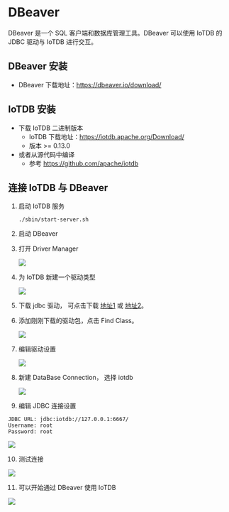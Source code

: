 <!--

    Licensed to the Apache Software Foundation (ASF) under one
    or more contributor license agreements.  See the NOTICE file
    distributed with this work for additional information
    regarding copyright ownership.  The ASF licenses this file
    to you under the Apache License, Version 2.0 (the
    "License"); you may not use this file except in compliance
    with the License.  You may obtain a copy of the License at
    
        http://www.apache.org/licenses/LICENSE-2.0
    
    Unless required by applicable law or agreed to in writing,
    software distributed under the License is distributed on an
    "AS IS" BASIS, WITHOUT WARRANTIES OR CONDITIONS OF ANY
    KIND, either express or implied.  See the License for the
    specific language governing permissions and limitations
    under the License.

-->

# DBeaver

DBeaver 是一个 SQL 客户端和数据库管理工具。DBeaver 可以使用 IoTDB 的 JDBC 驱动与 IoTDB 进行交互。

## DBeaver 安装

* DBeaver 下载地址：https://dbeaver.io/download/

## IoTDB 安装

* 下载 IoTDB 二进制版本
  * IoTDB 下载地址：https://iotdb.apache.org/Download/
  * 版本 >= 0.13.0
* 或者从源代码中编译
  * 参考 https://github.com/apache/iotdb

## 连接 IoTDB 与 DBeaver

1. 启动 IoTDB 服务

   ```shell
   ./sbin/start-server.sh
   ```
2. 启动 DBeaver

3. 打开 Driver Manager

   ![](https://alioss.timecho.com/docs/img/UserGuide/Ecosystem-Integration/DBeaver/01.png?raw=true)
4. 为 IoTDB 新建一个驱动类型

   ![](https://alioss.timecho.com/docs/img/UserGuide/Ecosystem-Integration/DBeaver/02.png)

5. 下载 jdbc 驱动， 可点击下载 [地址1](https://maven.proxy.ustclug.org/maven2/org/apache/iotdb/iotdb-jdbc/1.2.1/iotdb-jdbc-1.2.1-jar-with-dependencies.jar) 或 [地址2](https://repo1.maven.org/maven2/org/apache/iotdb/iotdb-jdbc/1.2.1/iotdb-jdbc-1.2.1-jar-with-dependencies.jar)。
   
6. 添加刚刚下载的驱动包，点击 Find Class。

   ![](https://alioss.timecho.com/docs/img/UserGuide/Ecosystem-Integration/DBeaver/03.png)

7. 编辑驱动设置

   ![](https://alioss.timecho.com/docs/img/UserGuide/Ecosystem-Integration/DBeaver/05.png)
  
8. 新建 DataBase Connection， 选择 iotdb

   ![](https://alioss.timecho.com/docs/img/UserGuide/Ecosystem-Integration/DBeaver/06.png) 

9.  编辑 JDBC 连接设置

   ```
   JDBC URL: jdbc:iotdb://127.0.0.1:6667/
   Username: root
   Password: root
   ```
   ![](https://alioss.timecho.com/docs/img/UserGuide/Ecosystem-Integration/DBeaver/07.png)

10. 测试连接

   ![](https://alioss.timecho.com/docs/img/UserGuide/Ecosystem-Integration/DBeaver/08.png)

11. 可以开始通过 DBeaver 使用 IoTDB

   ![](https://alioss.timecho.com/docs/img/UserGuide/Ecosystem-Integration/DBeaver/09.png)
